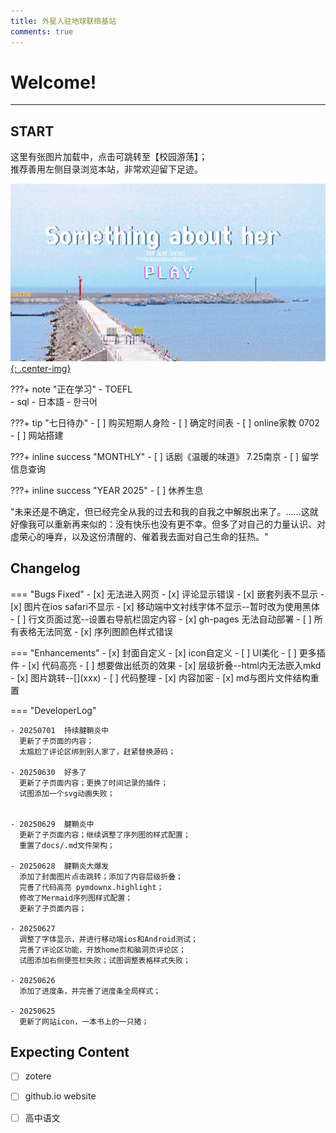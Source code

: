 ```yaml
---
title: 外星人驻地球联络基站
comments: true
---
```


# Welcome! 
---

## START
这里有张图片加载中，点击可跳转至【校园游荡】；  
推荐善用左侧目录浏览本站，非常欢迎留下足迹。

[![](pic/coverfig.jpg){: .center-img}](college/fore.md/)

???+ note "正在学习"
    - TOEFL   
    - sql
    - 日本語
    - 한극어

???+ tip "七日待办" 
    - [ ] 购买短期人身险 
    - [ ] 确定时间表
    - [ ] online家教 0702
    - [ ] 网站搭建 

???+ inline success "MONTHLY"
    - [ ] 话剧《温暖的味道》 7.25南京
    - [ ] 留学信息查询
    
???+ inline success "YEAR 2025"
    - [ ] 休养生息


"未来还是不确定，但已经完全从我的过去和我的自我之中解脱出来了。……这就好像我可以重新再来似的：没有快乐也没有更不幸。但多了对自己的力量认识、对虚荣心的唾弃，以及这份清醒的、催着我去面对自己生命的狂热。"


## Changelog

=== "Bugs Fixed"
    - [x] 无法进入网页
    - [x] 评论显示错误
    - [x] 嵌套列表不显示
    - [x] 图片在ios safari不显示
    - [x] 移动端中文衬线字体不显示--暂时改为使用黑体
    - [ ] 行文页面过宽--设置右导航栏固定内容
    - [x] gh-pages 无法自动部署
    - [ ] 所有表格无法同宽
    - [x] 序列图颜色样式错误

=== "Enhancements"
    - [x] 封面自定义
    - [x] icon自定义
    - [ ] UI美化
    - [ ] 更多插件
    - [x] 代码高亮
    - [ ] 想要做出纸页的效果
    - [x] 层级折叠--html内无法嵌入mkd
    - [x] 图片跳转--[![]()](xxx\)
    - [ ] 代码整理
    - [x] 内容加密
    - [x] md与图片文件结构重置


=== "DeveloperLog" 

    - 20250701  持续腱鞘炎中  
      更新了子页面的内容；   
      太尴尬了评论区绑到别人家了，赶紧替换源码；  

    - 20250630  好多了  
      更新了子页面内容；更换了时间记录的插件；  
      试图添加一个svg动画失败；     
       

    - 20250629  腱鞘炎中      
      更新了子页面内容；继续调整了序列图的样式配置；   
      重置了docs/.md文件架构；
     
    - 20250628  腱鞘炎大爆发    
      添加了封面图片点击跳转；添加了内容层级折叠；  
      完善了代码高亮 pymdownx.highlight；  
      修改了Mermaid序列图样式配置；   
      更新了子页面内容；     
          
    - 20250627  
      调整了字体显示，并进行移动端ios和Android测试； 
      完善了评论区功能，开放home页和脑洞页评论区；  
      试图添加右侧便签栏失败；试图调整表格样式失败；

    - 20250626  
      添加了进度条，并完善了进度条全局样式；  

    - 20250625   
      更新了网站icon，一本书上的一只猪；



       
 

## Expecting Content
- [ ] zotere
- [ ] github.io website
- [ ] 高中语文

